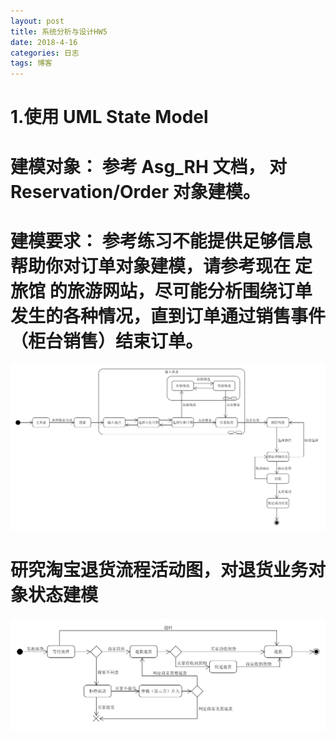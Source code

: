```yaml
---
layout: post
title: 系统分析与设计HW5
date: 2018-4-16
categories: 日志
tags: 博客
---
```

# 1.使用 UML State Model

# 建模对象： 参考 Asg_RH 文档， 对 Reservation/Order 对象建模。

# 建模要求： 参考练习不能提供足够信息帮助你对订单对象建模，请参考现在 定旅馆 的旅游网站，尽可能分析围绕订单发生的各种情况，直到订单通过销售事件（柜台销售）结束订单。

![UMLet](https://github.com/MengfanHe/photoes/raw/master/lesson8-1.png)

# 研究淘宝退货流程活动图，对退货业务对象状态建模

![UMLet](https://github.com/MengfanHe/photoes/raw/master/lesson8-2.png)
